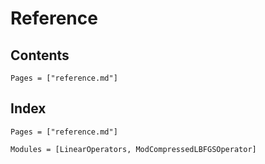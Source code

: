 # Reference

## Contents

```@contents
Pages = ["reference.md"]
```

## Index

```@index
Pages = ["reference.md"]
```

```@autodocs
Modules = [LinearOperators, ModCompressedLBFGSOperator]
```
